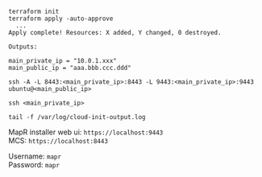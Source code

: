 
```
terraform init
terraform apply -auto-approve
  ...
Apply complete! Resources: X added, Y changed, 0 destroyed.

Outputs:

main_private_ip = "10.0.1.xxx"
main_public_ip = "aaa.bbb.ccc.ddd"

ssh -A -L 8443:<main_private_ip>:8443 -L 9443:<main_private_ip>:9443 ubuntu@<main_public_ip>

ssh <main_private_ip>

tail -f /var/log/cloud-init-output.log
```

MapR installer web ui: `https://localhost:9443`  
MCS: `https://localhost:8443`

Username: `mapr`   
Password: `mapr`